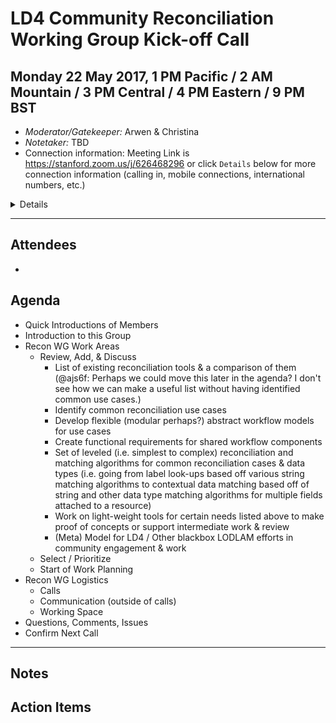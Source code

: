 # LD4 Community Reconciliation Working Group Kick-off Call
Monday 22 May 2017, 1 PM Pacific / 2 AM Mountain / 3 PM Central / 4 PM Eastern / 9 PM BST
---

* *Moderator/Gatekeeper:* Arwen & Christina
* *Notetaker:* TBD
* Connection information: Meeting Link is https://stanford.zoom.us/j/626468296 or click `Details` below for more connection information (calling in, mobile connections, international numbers, etc.)

<details>

```
Join from PC, Mac, Linux, iOS or Android: https://stanford.zoom.us/j/626468296
Or iPhone one-tap (US Toll):  +16465588656,626468296# or +14086380968,626468296#
Or Telephone:
    Dial: +1 646 558 8656 (US Toll) or +1 408 638 0968 (US Toll)
    +886 277 417 473 (Taiwan Toll)
    +1 855 703 8985 (Canada Toll Free)
    Meeting ID: 626 468 296
    International numbers available: https://stanford.zoom.us/zoomconference?m=YRhOncnPpiwtSPc6hqNZ2vbFjE3dZ_xx
Or an H.323/SIP room system:
    H.323: 
        162.255.37.11 (US West)
        162.255.36.11 (US East)
        221.122.88.195 (China)
        115.114.131.7 (India)
        213.19.144.110 (EMEA)
        202.177.207.158 (Australia)
        209.9.211.110 (Hong Kong)
    Meeting ID: 626 468 296
    SIP: 626468296@zoomcrc.com
```
</details>

---
## Attendees

* 

## Agenda

* Quick Introductions of Members
* Introduction to this Group
* Recon WG Work Areas
  * Review, Add, & Discuss
    * List of existing reconciliation tools & a comparison of them (@ajs6f: Perhaps we could move this later in the agenda? I don't see how we can make a useful list without having identified common use cases.)
    * Identify common reconciliation use cases
    * Develop flexible (modular perhaps?) abstract workflow models for use cases
    * Create functional requirements for shared workflow components
    * Set of leveled (i.e. simplest to complex) reconciliation and matching algorithms for common reconciliation cases & data types (i.e. going from label look-ups based off various string matching algorithms to contextual data matching based off of string and other data type matching algorithms for multiple fields attached to a resource)
    * Work on light-weight tools for certain needs listed above to make proof of concepts or support intermediate work & review
    * (Meta) Model for LD4 / Other blackbox LODLAM efforts in community engagement & work
  * Select / Prioritize
  * Start of Work Planning
* Recon WG Logistics
  * Calls
  * Communication (outside of calls)
  * Working Space
* Questions, Comments, Issues
* Confirm Next Call

---

## Notes

## Action Items
